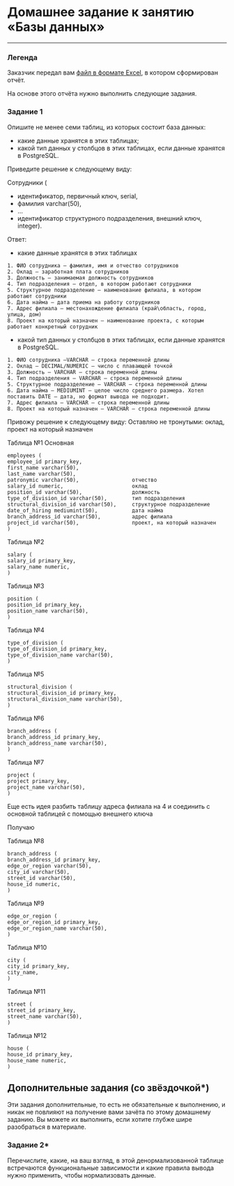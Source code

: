 # Домашнее задание к занятию «Базы данных»

---
### Легенда

Заказчик передал вам [файл в формате Excel](https://github.com/netology-code/sdb-homeworks/blob/main/resources/hw-12-1.xlsx), в котором сформирован отчёт. 

На основе этого отчёта нужно выполнить следующие задания.

### Задание 1

Опишите не менее семи таблиц, из которых состоит база данных:

- какие данные хранятся в этих таблицах;
- какой тип данных у столбцов в этих таблицах, если данные хранятся в PostgreSQL.

Приведите решение к следующему виду:

Сотрудники (

- идентификатор, первичный ключ, serial,
- фамилия varchar(50),
- ...
- идентификатор структурного подразделения, внешний ключ, integer).

Ответ:

- какие данные хранятся в этих таблицах

```
1. ФИО сотрудника – фамилия, имя и отчество сотрудников
2. Оклад – заработная плата сотрудников
3. Должность – занимаемая должность сотрудников
4. Тип подразделения – отдел, в котором работают сотрудники
5. Структурное подразделение – наименование филиала, в котором работают сотрудники
6. Дата найма – дата приема на работу сотрудников
7. Адрес филиала – местонахождение филиала (край\область, город, улица, дом)
8. Проект на который назначен – наименование проекта, с которым работает конкретный сотрудник
```

- какой тип данных у столбцов в этих таблицах, если данные хранятся в PostgreSQL.

```
1. ФИО сотрудника –VARCHAR – строка переменной длины
2. Оклад – DECIMAL/NUMERIC – число с плавающей точкой
3. Должность – VARCHAR – строка переменной длины
4. Тип подразделения – VARCHAR – строка переменной длины
5. Структурное подразделение – VARCHAR – строка переменной длины
6. Дата найма – MEDIUMINT — целое число среднего размера. Хотел поставить DATE – дата, но формат вывода не подходит.
7. Адрес филиала – VARCHAR – строка переменной длины
8. Проект на который назначен – VARCHAR – строка переменной длины
```

Привожу решение к следующему виду:
Оставляю не тронутыми: оклад, проект на который назначен

Таблица №1	Основная

```
employees (
employee_id primary_key, 
first_name varchar(50),
last_name varchar(50),
patronymic varchar(50),			        отчество
salary_id numeric,				        оклад
position_id varchar(50),			    должность
type_of_division_id varchar(50),		тип подразделения
structural_division_id varchar(50),		структурное подразделение
date_of_hiring mediumint(50),		    дата найма
branch_address_id varchar(50), 		    адрес филиала
project_id varchar(50),			        проект, на который назначен
)
```

Таблица №2

```
salary (
salary_id primary_key,
salary_name numeric,
)
```

Таблица №3

```
position (
position_id primary_key,
position_name varchar(50),
)
```

Таблица №4

```
type_of_division (
type_of_division_id primary_key,
type_of_division_name varchar(50),
)
```

Таблица №5

```
structural_division (
structural_division_id primary_key,
structural_division_name varchar(50),
)
```

Таблица №6

```
branch_address (
branch_address_id primary_key,
branch_address_name varchar(50),
)
```

Таблица №7

```
project (
project primary_key,
project_name varchar(50),
)
```

Еще есть идея разбить таблицу адреса филиала на 4 и соединить с основной таблицей с помощью внешнего ключа

Получаю

Таблица №8

```
branch_address (
branch_address_id primary_key,
edge_or_region varchar(50),
city_id varchar(50),
street_id varchar(50),
house_id numeric,
)
```

Таблица №9

```
edge_or_region (
edge_or_region_id primary_key,
edge_or_region_name varchar(50),
)
```

Таблица №10

```
city (
city_id primary_key,
city_name,
)
```

Таблица №11

```
street (
street_id primary_key,
street_name varchar(50),
)
```

Таблица №12

```
house (
house_id primary_key,
house_name numeric,
)
```


## Дополнительные задания (со звёздочкой*)
Эти задания дополнительные, то есть не обязательные к выполнению, и никак не повлияют на получение вами зачёта по этому домашнему заданию. Вы можете их выполнить, если хотите глубже шире разобраться в материале.


### Задание 2*

Перечислите, какие, на ваш взгляд, в этой денормализованной таблице встречаются функциональные зависимости и какие правила вывода нужно применить, чтобы нормализовать данные.
